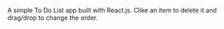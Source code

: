 A simple To Do List app built with React.js.  Clike an item to delete it and drag/drop to change the order.
